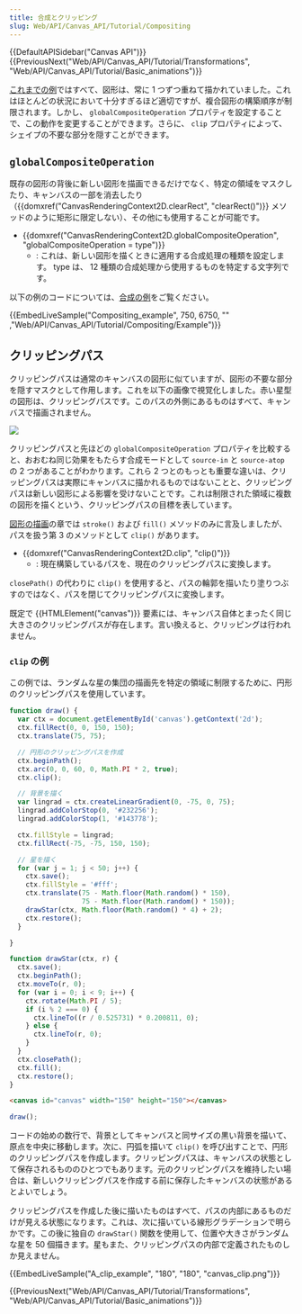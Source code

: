 ```yaml
---
title: 合成とクリッピング
slug: Web/API/Canvas_API/Tutorial/Compositing
---
```


{{DefaultAPISidebar("Canvas API")}} {{PreviousNext("Web/API/Canvas_API/Tutorial/Transformations", "Web/API/Canvas_API/Tutorial/Basic_animations")}}

[これまでの例](/ja/docs/Web/API/Canvas_API/Tutorial/Transformations)ではすべて、図形は、常に 1 つずつ重ねて描かれていました。これはほとんどの状況において十分すぎるほど適切ですが、複合図形の構築順序が制限されます。しかし、 `globalCompositeOperation` プロパティを設定することで、この動作を変更することができます。さらに、 `clip` プロパティによって、シェイプの不要な部分を隠すことができます。

## `globalCompositeOperation`

既存の図形の背後に新しい図形を描画できるだけでなく、特定の領域をマスクしたり、キャンバスの一部を消去したり（{{domxref("CanvasRenderingContext2D.clearRect", "clearRect()")}} メソッドのように矩形に限定しない）、その他にも使用することが可能です。

- {{domxref("CanvasRenderingContext2D.globalCompositeOperation", "globalCompositeOperation = type")}}
  - : これは、新しい図形を描くときに適用する合成処理の種類を設定します。 type は、 12 種類の合成処理から使用するものを特定する文字列です。

以下の例のコードについては、[合成の例](/ja/docs/Web/API/Canvas_API/Tutorial/Compositing/Example)をご覧ください。

{{EmbedLiveSample("Compositing_example", 750, 6750, "" ,"Web/API/Canvas_API/Tutorial/Compositing/Example")}}

## クリッピングパス

クリッピングパスは通常のキャンバスの図形に似ていますが、図形の不要な部分を隠すマスクとして作用します。これを以下の画像で視覚化しました。赤い星型の図形は、クリッピングパスです。このパスの外側にあるものはすべて、キャンバスで描画されません。

![](canvas_clipping_path.png)

クリッピングパスと先ほどの `globalCompositeOperation` プロパティを比較すると、おおむね同じ効果をもたらす合成モードとして `source-in` と `source-atop` の 2 つがあることがわかります。これら 2 つとのもっとも重要な違いは、クリッピングパスは実際にキャンバスに描かれるものではないことと、クリッピングパスは新しい図形による影響を受けないことです。これは制限された領域に複数の図形を描くという、クリッピングパスの目標を表しています。

[図形の描画](/ja/docs/Web/API/Canvas_API/Tutorial/Drawing_shapes)の章では `stroke()` および `fill()` メソッドのみに言及しましたが、パスを扱う第 3 のメソッドとして `clip()` があります。

- {{domxref("CanvasRenderingContext2D.clip", "clip()")}}
  - : 現在構築しているパスを、現在のクリッピングパスに変換します。

`closePath()` の代わりに `clip()` を使用すると、パスの輪郭を描いたり塗りつぶすのではなく、パスを閉じてクリッピングパスに変換します。

既定で {{HTMLElement("canvas")}} 要素には、キャンバス自体とまったく同じ大きさのクリッピングパスが存在します。言い換えると、クリッピングは行われません。

### `clip` の例

この例では、ランダムな星の集団の描画先を特定の領域に制限するために、円形のクリッピングパスを使用しています。

```js
function draw() {
  var ctx = document.getElementById('canvas').getContext('2d');
  ctx.fillRect(0, 0, 150, 150);
  ctx.translate(75, 75);

  // 円形のクリッピングパスを作成
  ctx.beginPath();
  ctx.arc(0, 0, 60, 0, Math.PI * 2, true);
  ctx.clip();

  // 背景を描く
  var lingrad = ctx.createLinearGradient(0, -75, 0, 75);
  lingrad.addColorStop(0, '#232256');
  lingrad.addColorStop(1, '#143778');

  ctx.fillStyle = lingrad;
  ctx.fillRect(-75, -75, 150, 150);

  // 星を描く
  for (var j = 1; j < 50; j++) {
    ctx.save();
    ctx.fillStyle = '#fff';
    ctx.translate(75 - Math.floor(Math.random() * 150),
                  75 - Math.floor(Math.random() * 150));
    drawStar(ctx, Math.floor(Math.random() * 4) + 2);
    ctx.restore();
  }

}

function drawStar(ctx, r) {
  ctx.save();
  ctx.beginPath();
  ctx.moveTo(r, 0);
  for (var i = 0; i < 9; i++) {
    ctx.rotate(Math.PI / 5);
    if (i % 2 === 0) {
      ctx.lineTo((r / 0.525731) * 0.200811, 0);
    } else {
      ctx.lineTo(r, 0);
    }
  }
  ctx.closePath();
  ctx.fill();
  ctx.restore();
}
```

```html hidden
<canvas id="canvas" width="150" height="150"></canvas>
```

```js hidden
draw();
```

コードの始めの数行で、背景としてキャンバスと同サイズの黒い背景を描いて、原点を中央に移動します。次に、円弧を描いて `clip()` を呼び出すことで、円形のクリッピングパスを作成します。クリッピングパスは、キャンバスの状態として保存されるもののひとつでもあります。元のクリッピングパスを維持したい場合は、新しいクリッピングパスを作成する前に保存したキャンバスの状態があるとよいでしょう。

クリッピングパスを作成した後に描いたものはすべて、パスの内部にあるものだけが見える状態になります。これは、次に描いている線形グラデーションで明らかです。この後に独自の `drawStar()` 関数を使用して、位置や大きさがランダムな星を 50 個描きます。星もまた、クリッピングパスの内部で定義されたものしか見えません。

{{EmbedLiveSample("A_clip_example", "180", "180", "canvas_clip.png")}}

{{PreviousNext("Web/API/Canvas_API/Tutorial/Transformations", "Web/API/Canvas_API/Tutorial/Basic_animations")}}
